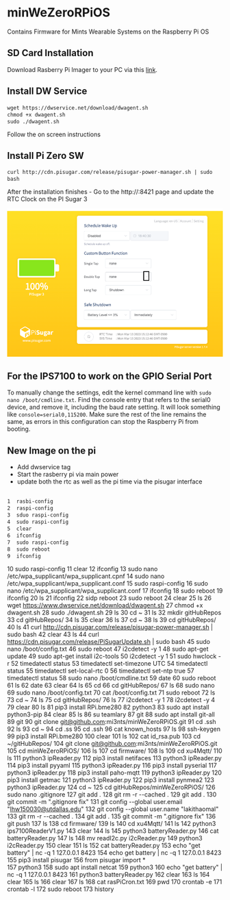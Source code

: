 # minWeZeroRPiOS
Contains Firmware for Mints Wearable Systems on the Raspberry Pi OS


## SD Card Installation 
Download Rasberry Pi Imager to your PC via this [link](https://www.raspberrypi.com/software/).


## Install DW Service 
```
wget https://dwservice.net/download/dwagent.sh
chmod +x dwagent.sh 
sudo ./dwagent.sh 
```
Follow the on screen instructions 


## Install Pi Zero SW 
```
curl http://cdn.pisugar.com/release/pisugar-power-manager.sh | sudo bash
```
After the installation finishes - Go to the http://<your raspberry ip>:8421 page and update the RTC Clock on the PI Sugar 3 

![link](https://raw.githubusercontent.com/mi3nts/minWeZeroRPiOS/main/res/piSugar3.png)

## For the IPS7100 to work on the GPIO Serial Port
To manually change the settings, edit the kernel command line with `sudo nano /boot/cmdline.txt`. Find the console entry that refers to the serial0 device, and remove it, including the baud rate setting. It will look something like `console=serial0,115200`. Make sure the rest of the line remains the same, as errors in this configuration can stop the Raspberry Pi from booting.

## New Image on the pi
- Add dwservice tag
- Start the rasberry pi via main power 
- update both the rtc as well as the pi time via the pisugar interface


## 
    1  rasbi-config
    2  raspi-config
    3  sduo raspi-config
    4  sudo raspi-config
    5  clear
    6  ifconfig
    7  sudo raspi-config
    8  sudo reboot
    9  ifconfig
   10  sudo raspi-config
   11  clear
   12  ifconfig
   13  sudo  nano /etc/wpa_supplicant/wpa_supplicant.cpnf
   14  sudo  nano /etc/wpa_supplicant/wpa_supplicant.conf
   15  sudo raspi-config
   16  sudo  nano /etc/wpa_supplicant/wpa_supplicant.conf
   17  ifconfig
   18  sudo reboot
   19  ifconfig
   20  ls
   21  ifconfig
   22  sidp reboot
   23  sudo reboot
   24  clear
   25  ls
   26  wget https://www.dwservice.net/download/dwagent.sh
   27  chmod +x dwagent.sh 
   28  sudo ./dwagent.sh 
   29  ls
   30  cd ~
   31  ls
   32  mkdir gitHubRepos
   33  cd gitHubRepos/
   34  ls
   35  clear
   36  ls
   37  cd ~
   38  ls
   39  cd gitHubRepos/
   40  ls
   41  curl http://cdn.pisugar.com/release/pisugar-power-manager.sh | sudo bash
   42  clear
   43  ls
   44  curl https://cdn.pisugar.com/release/PiSugarUpdate.sh | sudo bash
   45  sudo nano /boot/config.txt
   46  sudo reboot
   47  i2cdetect -y 1
   48  sudo apt-get update
   49  sudo apt-get install i2c-tools
   50  i2cdetect -y 1
   51  sudo hwclock -r
   52  timedatectl  status
   53  timedatectl set-timezone UTC
   54  timedatectl  status
   55  timedatectl set-local-rtc 0
   56  timedatectl set-ntp true
   57  timedatectl  status
   58  sudo nano /boot/cmdline.txt 
   59  date
   60  sudo reboot
   61  ls
   62  date
   63  clear
   64  ls
   65  cd 
   66  cd gitHubRepos/
   67  ls
   68  sudo nano 
   69  sudo nano /boot/config.txt
   70  cat /boot/config.txt
   71  sudo reboot
   72  ls
   73  cd ~
   74  ls
   75  cd gitHubRepos/
   76  ls
   77  i2cdetect -y 1
   78  i2cdetect -y 4
   79  clear
   80  ls
   81  pip3 install RPi.bme280
   82  python3
   83  sudo apt install python3-pip
   84  clear
   85  ls
   86  su teamlary
   87  git 
   88  sudo apt install git-all
   89  git
   90  git clone git@github.com:mi3nts/minWeZeroRPiOS.git
   91  cd .ssh
   92  ls
   93  cd ~
   94  cd .ss
   95  cd .ssh
   96  cat known_hosts 
   97  ls
   98  ssh-keygen
   99  pip3 install RPi.bme280
  100  clear
  101  ls
  102  cat id_rsa.pub 
  103  cd ~/gitHubRepos/
  104  git clone git@github.com:mi3nts/minWeZeroRPiOS.git
  105  cd minWeZeroRPiOS/
  106  ls
  107  cd firmware/
  108  ls
  109  cd xu4Mqtt/
  110  ls
  111  python3 ipReader.py 
  112  pip3 install netifaces
  113  python3 ipReader.py 
  114  pip3 install pyyaml
  115  python3 ipReader.py 
  116  pip3 install pyserial
  117  python3 ipReader.py 
  118  pip3 install paho-mqtt
  119  python3 ipReader.py 
  120  pip3 install getmac
  121  python3 ipReader.py 
  122  pip3 install pynmea2
  123  python3 ipReader.py 
  124  cd ~
  125  cd gitHubRepos/minWeZeroRPiOS/
  126  sudo nano .gitignore 
  127  git add . 
  128  git rm -r --cached .
  129  git add .
  130  git commit -m ".gitignore fix"
  131  git config --global user.email "lhw150030@utdallas.edu"
  132  git config --global user.name "lakithaomal"
  133  git rm -r --cached .
  134  git add .
  135  git commit -m ".gitignore fix"
  136  git push
  137  ls
  138  cd firmware/
  139  ls
  140  cd xu4Mqtt/
  141  ls
  142  python3 ips7100ReaderV1.py 
  143  clear
  144  ls
  145  python3 batteryReader.py 
  146  cat batteryReader.py 
  147  ls
  148  mv readI2c.py i2cReader.py
  149  python3 i2cReader.py 
  150  clear
  151  ls
  152  cat batteryReader.py 
  153  echo "get battery" | nc -q 1 127.0.0.1 8423
  154  echo get battery | nc -q 1 127.0.0.1 8423
  155  pip3 install pisugar
  156  from pisugar import *\
  157  python3
  158  sudo apt install netcat
  159  python3
  160  echo "get battery" | nc -q 1 127.0.0.1 8423
  161  python3 batteryReader.py 
  162  clear
  163  ls
  164  clear
  165  ls
  166  clear
  167  ls
  168  cat rasPiCron.txt 
  169  pwd
  170  crontab -e
  171  crontab -l
  172  sudo reboot
  173  history
